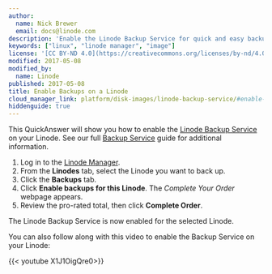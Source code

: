 ```yaml
---
author:
  name: Nick Brewer
  email: docs@linode.com
description: 'Enable the Linode Backup Service for quick and easy backups.'
keywords: ["linux", "linode manager", "image"]
license: '[CC BY-ND 4.0](https://creativecommons.org/licenses/by-nd/4.0)'
modified: 2017-05-08
modified_by:
  name: Linode
published: 2017-05-08
title: Enable Backups on a Linode
cloud_manager_link: platform/disk-images/linode-backup-service/#enable-the-backup-service
hiddenguide: true
---
```


This QuickAnswer will show you how to enable the [Linode Backup Service](https://www.linode.com/backups) on your Linode. See our full [Backup Service](/docs/platform/disk-images/linode-backup-service/) guide for additional information.

1.  Log in to the [Linode Manager](https://manager.linode.com).
2.  From the **Linodes** tab, select the Linode you want to back up.
3.  Click the **Backups** tab.
4.  Click **Enable backups for this Linode**. The *Complete Your Order* webpage appears.
5.  Review the pro-rated total, then click **Complete Order**.

The Linode Backup Service is now enabled for the selected Linode.

You can also follow along with this video to enable the Backup Service on your Linode:

{{< youtube X1J1OigQre0>}}
